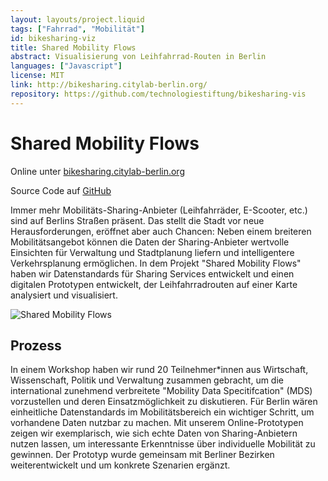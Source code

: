 ```yaml
---
layout: layouts/project.liquid
tags: ["Fahrrad", "Mobilität"]
id: bikesharing-viz
title: Shared Mobility Flows
abstract: Visualisierung von Leihfahrrad-Routen in Berlin
languages: ["Javascript"]
license: MIT
link: http://bikesharing.citylab-berlin.org/
repository: https://github.com/technologiestiftung/bikesharing-vis
---
```


# Shared Mobility Flows

Online unter <a href="https://bikesharing.citylab-berlin.org/" target="_blank" rel="noopener noreferrer">bikesharing.citylab-berlin.org</a>

Source Code auf <a href="https://github.com/technologiestiftung/bikesharing-vis" target="_blank" rel="noopener noreferrer">GitHub</a>

Immer mehr Mobilitäts-Sharing-Anbieter (Leihfahrräder, E-Scooter, etc.) sind auf Berlins Straßen präsent. Das stellt die Stadt vor neue Herausforderungen, eröffnet aber auch Chancen: Neben einem breiteren Mobilitätsangebot können die Daten der Sharing-Anbieter wertvolle Einsichten für Verwaltung und Stadtplanung liefern und intelligentere Verkehrsplanung ermöglichen. In dem Projekt "Shared Mobility Flows" haben wir Datenstandards für Sharing Services entwickelt und einen digitalen Prototypen entwickelt, der Leihfahrradrouten auf einer Karte analysiert und visualisiert.

![Shared Mobility Flows](/assets/images/projects/bikesharing.png)

## Prozess

In einem Workshop haben wir rund 20 Teilnehmer\*innen aus Wirtschaft, Wissenschaft, Politik und Verwaltung zusammen gebracht, um die international zunehmend verbreitete "Mobility Data Specitifcation" (MDS) vorzustellen und deren Einsatzmöglichkeit zu diskutieren. Für Berlin wären einheitliche Datenstandards im Mobilitätsbereich ein wichtiger Schritt, um vorhandene Daten nutzbar zu machen. Mit unserem Online-Prototypen zeigen wir exemplarisch, wie sich echte Daten von Sharing-Anbietern nutzen lassen, um interessante Erkenntnisse über individuelle Mobilität zu gewinnen. Der Prototyp wurde gemeinsam mit Berliner Bezirken weiterentwickelt und um konkrete Szenarien ergänzt.
